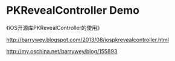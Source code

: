 PKRevealController Demo
=======================
《iOS开源库PKRevealController的使用》

http://barrywey.blogspot.com/2013/08/iospkrevealcontroller.html

http://my.oschina.net/barrywey/blog/155893
